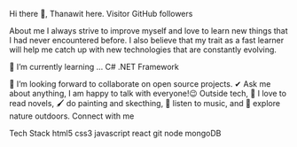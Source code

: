 Hi there 👋, Thanawit here.
Visitor GitHub followers

 About me
I always strive to improve myself and love to learn new things that I had never encountered before. I also believe that my trait as a fast learner will help me catch up with new technologies that are constantly evolving.

🌱 I’m currently learning ...
C#
.NET Framework

👯 I’m looking forward to collaborate on open source projects.
✔ Ask me about anything, I am happy to talk with everyone!😉
Outside tech, 📖 I love to read novels, 🖌️ do painting and skecthing, 🎵 listen to music, and 🌴 explore nature outdoors.
Connect with me


Tech Stack 
html5 css3 javascript react git node mongoDB

